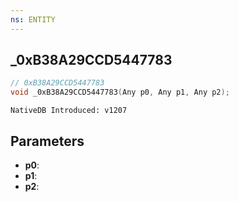 ```yaml
---
ns: ENTITY
---
```

## _0xB38A29CCD5447783

```c
// 0xB38A29CCD5447783
void _0xB38A29CCD5447783(Any p0, Any p1, Any p2);
```

```
NativeDB Introduced: v1207
```

## Parameters
* **p0**:
* **p1**:
* **p2**:
